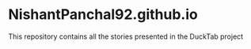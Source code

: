 # NishantPanchal92.github.io
This repository contains all the stories presented in the DuckTab project
